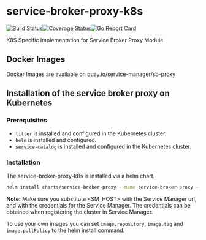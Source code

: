 # service-broker-proxy-k8s

[![Build Status](https://travis-ci.org/Peripli/service-broker-proxy-k8s.svg?branch=master)](https://travis-ci.org/Peripli/service-broker-proxy-k8s)[![Coverage Status](https://coveralls.io/repos/github/Peripli/service-broker-proxy-k8s/badge.svg?branch=master)](https://coveralls.io/github/Peripli/service-broker-proxy-k8s?branch=master)[![Go Report Card](https://goreportcard.com/badge/github.com/Peripli/service-broker-proxy-k8s)](https://goreportcard.com/report/github.com/Peripli/service-broker-proxy-k8s)

K8S Specific Implementation for Service Broker Proxy Module

## Docker Images

Docker Images are available on quay.io/service-manager/sb-proxy

## Installation of the service broker proxy on Kubernetes

### Prerequisites

* `tiller` is installed and configured in the Kubernetes cluster.
* `helm` is installed and configured.
* `service-catalog` is installed and configured in the Kubernetes cluster.

### Installation

The service-broker-proxy-k8s is installed via a helm chart.

```bash
helm install charts/service-broker-proxy --name service-broker-proxy --namespace service-broker-proxy --set config.sm.host=<SM_HOST> --set sm.user=<USER> --set sm.password=<PASSWORD>
```

**Note:** Make sure you substitute <SM_HOST> with the Service Manager url, <USER> and <PASSWORD> with the credentials for the Service Manager. The credentials can be obtained when registering the cluster in Service Manager.

To use your own images you can set `image.repository`, `image.tag` and `image.pullPolicy` to the helm install command.
